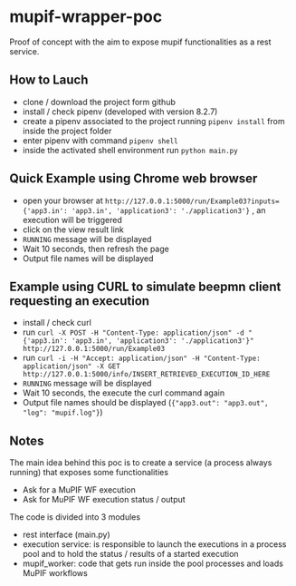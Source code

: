 # mupif-wrapper-poc
Proof of concept with the aim to expose mupif functionalities as a rest service. 

## How to Lauch
- clone / download the project form github
- install / check pipenv (developed with version 8.2.7) 
- create a pipenv associated to the project running `pipenv install` from inside the project folder
- enter pipenv with command `pipenv shell`
- inside the activated shell environment run `python main.py`

## Quick Example using Chrome web browser
- open your browser at `http://127.0.0.1:5000/run/Example03?inputs={'app3.in': 'app3.in', 'application3': './application3'}` , an execution will be triggered
- click on the view result link
- `RUNNING` message will be displayed
- Wait 10 seconds, then refresh the page 
- Output file names will be displayed 

## Example using CURL to simulate beepmn client requesting an execution
- install / check  curl 
- run `curl -X POST -H "Content-Type: application/json" -d "{'app3.in': 'app3.in', 'application3': './application3'}" http://127.0.0.1:5000/run/Example03`
- run `curl -i -H "Accept: application/json" -H "Content-Type: application/json" -X GET http://127.0.0.1:5000/info/INSERT_RETRIEVED_EXECUTION_ID_HERE`
- `RUNNING` message will be displayed
- Wait 10 seconds, the execute the curl command again 
- Output file names should be displayed (`{"app3.out": "app3.out", "log": "mupif.log"}`)

## Notes
The main idea behind this poc is to create a service (a process always running) that exposes some functionalities
- Ask for a MuPIF WF execution 
- Ask for MuPIF WF execution status / output 

The code is divided into 3 modules
- rest interface (main.py)
- execution service: is responsible to launch the executions in a process pool and to hold the status / results of a started execution 
- mupif_worker: code that gets run inside the pool processes and loads MuPIF workflows